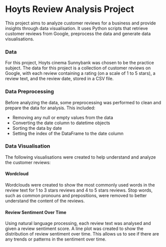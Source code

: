 # Hoyts Review Analysis Project
This project aims to analyze customer reviews for a business and provide insights through data visualisation. It uses Python scripts that retrieve customer reviews from Google, preprocess the data and generate data visualisations.

### Data
For this project, Hoyts cinema Sunnybank was chosen to be the practice subject. The data for this project is a collection of customer reviews on Google, with each review containing a rating (on a scale of 1 to 5 stars), a review text, and the review date, stored in a CSV file.

### Data Preprocessing
Before analyzing the data, some preprocessing was performed to clean and prepare the data for analysis. This included:

- Removing any null or empty values from the data
- Converting the date column to datetime objects
- Sorting the data by date
- Setting the index of the DataFrame to the date column

### Data Visualisation
The following visualisations were created to help understand and analyze the customer reviews:

#### Wordcloud
Wordclouds were created to show the most commonly used words in the review text for 1 to 3 stars reviews and 4 to 5 stars reviews. Stop words, such as common pronouns and prepositions, were removed to better understand the content of the reviews.

#### Review Sentiment Over Time
Using natural language processing, each review text was analysed and given a review sentiment score. A line plot was created to show the distribution of review sentiment over time. This allows us to see if there are any trends or patterns in the sentiment over time.
